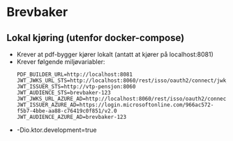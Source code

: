 # Brevbaker

## Lokal kjøring (utenfor docker-compose)
- Krever at pdf-bygger kjører lokalt (antatt at kjører på localhost:8081)
- Krever følgende miljøvariabler:
  ```shell
  PDF_BUILDER_URL=http://localhost:8081
  JWT_JWKS_URL_STS=http://localhost:8060/rest/isso/oauth2/connect/jwk_uri
  JWT_ISSUER_STS=http://vtp-pensjon:8060
  JWT_AUDIENCE_STS=brevbaker-123
  JWT_JWKS_URL_AZURE_AD=http://localhost:8060/rest/isso/oauth2/connect/jwk_uri
  JWT_ISSUER_AZURE_AD=https://login.microsoftonline.com/966ac572-f5b7-4bbe-aa88-c76419c0f851/v2.0
  JWT_AUDIENCE_AZURE_AD=brevbaker-123
  ```
- -Dio.ktor.development=true
